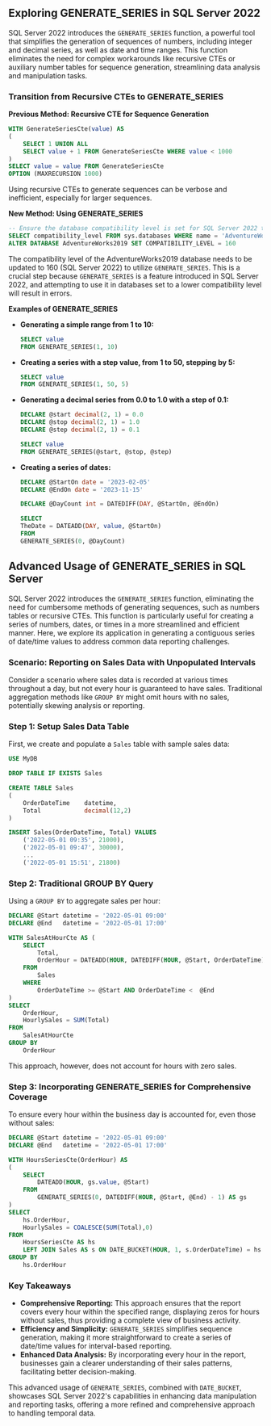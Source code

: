 ## Exploring GENERATE_SERIES in SQL Server 2022

SQL Server 2022 introduces the `GENERATE_SERIES` function, a powerful tool that simplifies the generation of sequences of numbers, including integer and decimal series, as well as date and time ranges. This function eliminates the need for complex workarounds like recursive CTEs or auxiliary number tables for sequence generation, streamlining data analysis and manipulation tasks.

### Transition from Recursive CTEs to GENERATE_SERIES

**Previous Method: Recursive CTE for Sequence Generation**

```sql
WITH GenerateSeriesCte(value) AS 
(
    SELECT 1 UNION ALL 
    SELECT value + 1 FROM GenerateSeriesCte WHERE value < 1000
)
SELECT value = value FROM GenerateSeriesCte
OPTION (MAXRECURSION 1000)
```

Using recursive CTEs to generate sequences can be verbose and inefficient, especially for larger sequences.

**New Method: Using GENERATE_SERIES**

```sql
-- Ensure the database compatibility level is set for SQL Server 2022 to use GENERATE_SERIES
SELECT compatibility_level FROM sys.databases WHERE name = 'AdventureWorks2019'
ALTER DATABASE AdventureWorks2019 SET COMPATIBILITY_LEVEL = 160
```

The compatibility level of the AdventureWorks2019 database needs to be updated to 160 (SQL Server 2022) to utilize `GENERATE_SERIES`. This is a crucial step because `GENERATE_SERIES` is a feature introduced in SQL Server 2022, and attempting to use it in databases set to a lower compatibility level will result in errors.

**Examples of GENERATE_SERIES**

- **Generating a simple range from 1 to 10:**

    ```sql
    SELECT value
    FROM GENERATE_SERIES(1, 10)
    ```

- **Creating a series with a step value, from 1 to 50, stepping by 5:**

    ```sql
    SELECT value
    FROM GENERATE_SERIES(1, 50, 5)
    ```

- **Generating a decimal series from 0.0 to 1.0 with a step of 0.1:**

    ```sql
    DECLARE @start decimal(2, 1) = 0.0
    DECLARE @stop decimal(2, 1) = 1.0
    DECLARE @step decimal(2, 1) = 0.1
    
    SELECT value
    FROM GENERATE_SERIES(@start, @stop, @step)
    ```

- **Creating a series of dates:**

    ```sql
    DECLARE @StartOn date = '2023-02-05'
    DECLARE @EndOn date = '2023-11-15'
    
    DECLARE @DayCount int = DATEDIFF(DAY, @StartOn, @EndOn)
    
    SELECT
    TheDate = DATEADD(DAY, value, @StartOn)
    FROM
    GENERATE_SERIES(0, @DayCount)
    ```

## Advanced Usage of GENERATE_SERIES in SQL Server

SQL Server 2022 introduces the `GENERATE_SERIES` function, eliminating the need for cumbersome methods of generating sequences, such as numbers tables or recursive CTEs. This function is particularly useful for creating a series of numbers, dates, or times in a more streamlined and efficient manner. Here, we explore its application in generating a contiguous series of date/time values to address common data reporting challenges.

### Scenario: Reporting on Sales Data with Unpopulated Intervals

Consider a scenario where sales data is recorded at various times throughout a day, but not every hour is guaranteed to have sales. Traditional aggregation methods like `GROUP BY` might omit hours with no sales, potentially skewing analysis or reporting.

### Step 1: Setup Sales Data Table

First, we create and populate a `Sales` table with sample sales data:

```sql
USE MyDB

DROP TABLE IF EXISTS Sales

CREATE TABLE Sales
(
    OrderDateTime    datetime,
    Total            decimal(12,2)
)

INSERT Sales(OrderDateTime, Total) VALUES
    ('2022-05-01 09:35', 21000),
    ('2022-05-01 09:47', 30000),
    ...
    ('2022-05-01 15:51', 21800)
```

### Step 2: Traditional GROUP BY Query

Using a `GROUP BY` to aggregate sales per hour:

```sql
DECLARE @Start datetime = '2022-05-01 09:00'
DECLARE @End   datetime = '2022-05-01 17:00'

WITH SalesAtHourCte AS (
    SELECT
        Total,
        OrderHour = DATEADD(HOUR, DATEDIFF(HOUR, @Start, OrderDateTime), @Start) 
    FROM
        Sales
    WHERE
        OrderDateTime >= @Start AND OrderDateTime <  @End
)
SELECT
    OrderHour,
    HourlySales = SUM(Total)  
FROM
    SalesAtHourCte
GROUP BY
    OrderHour
```

This approach, however, does not account for hours with zero sales.

### Step 3: Incorporating GENERATE_SERIES for Comprehensive Coverage

To ensure every hour within the business day is accounted for, even those without sales:

```sql
DECLARE @Start datetime = '2022-05-01 09:00'
DECLARE @End   datetime = '2022-05-01 17:00'

WITH HoursSeriesCte(OrderHour) AS
(
    SELECT
        DATEADD(HOUR, gs.value, @Start)
    FROM
        GENERATE_SERIES(0, DATEDIFF(HOUR, @Start, @End) - 1) AS gs
)
SELECT
    hs.OrderHour,
    HourlySales = COALESCE(SUM(Total),0)
FROM
    HoursSeriesCte AS hs
    LEFT JOIN Sales AS s ON DATE_BUCKET(HOUR, 1, s.OrderDateTime) = hs.OrderHour
GROUP BY
    hs.OrderHour
```

### Key Takeaways

- **Comprehensive Reporting:** This approach ensures that the report covers every hour within the specified range, displaying zeros for hours without sales, thus providing a complete view of business activity.
- **Efficiency and Simplicity:** `GENERATE_SERIES` simplifies sequence generation, making it more straightforward to create a series of date/time values for interval-based reporting.
- **Enhanced Data Analysis:** By incorporating every hour in the report, businesses gain a clearer understanding of their sales patterns, facilitating better decision-making.

This advanced usage of `GENERATE_SERIES`, combined with `DATE_BUCKET`, showcases SQL Server 2022's capabilities in enhancing data manipulation and reporting tasks, offering a more refined and comprehensive approach to handling temporal data.
